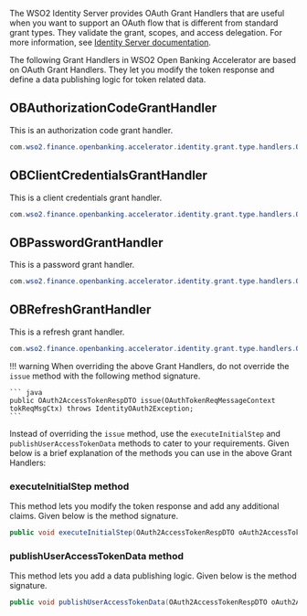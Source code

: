 The WSO2 Identity Server provides OAuth Grant Handlers that are useful when you want to support an OAuth flow that is 
different from standard grant types. They validate the grant, scopes, and access delegation. For more information, see 
[Identity Server documentation](https://is.docs.wso2.com/en/latest/learn/extension-points-for-oauth/#oauth-grant-handler).

The following Grant Handlers in WSO2 Open Banking Accelerator are based on OAuth Grant Handlers. They let you modify 
the token response and define a data publishing logic for token related data.   

## OBAuthorizationCodeGrantHandler
  
This is an authorization code grant handler.
  
``` java
com.wso2.finance.openbanking.accelerator.identity.grant.type.handlers.OBAuthorizationCodeGrantHandler
```

## OBClientCredentialsGrantHandler 

This is a client credentials grant handler.

``` java
com.wso2.finance.openbanking.accelerator.identity.grant.type.handlers.OBClientCredentialsGrantHandler
```

## OBPasswordGrantHandler

This is a password grant handler.

``` java
com.wso2.finance.openbanking.accelerator.identity.grant.type.handlers.OBPasswordGrantHandler
```

## OBRefreshGrantHandler

This is a refresh grant handler.
    
``` java
com.wso2.finance.openbanking.accelerator.identity.grant.type.handlers.OBRefreshGrantHandler
```


!!! warning 
    When overriding the above Grant Handlers, do not override the `issue` method with the following method signature.
    
    ``` java
    public OAuth2AccessTokenRespDTO issue(OAuthTokenReqMessageContext tokReqMsgCtx) throws IdentityOAuth2Exception;
    ```

Instead of overriding the `issue` method, use the `executeInitialStep` and `publishUserAccessTokenData` methods to 
cater to your requirements. Given below is a brief explanation of the methods you can use in the above Grant Handlers: 

### executeInitialStep method

This method lets you modify the token response and add any additional claims. Given below is the method signature.

``` java
public void executeInitialStep(OAuth2AccessTokenRespDTO oAuth2AccessTokenRespDTO, OAuthTokenReqMessageContext tokReqMsgCtx);
```

### publishUserAccessTokenData method

This method lets  you add a data publishing logic. Given below is the method signature.

``` java
public void publishUserAccessTokenData(OAuth2AccessTokenRespDTO oAuth2AccessTokenRespDTO);
```
